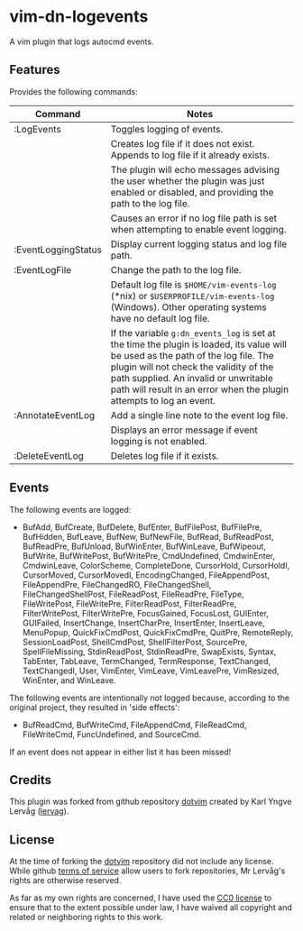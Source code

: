 # vim-dn-logevents #

A vim plugin that logs autocmd events.

## Features ##

Provides the following commands:

|Command            |Notes                                                   |
|-------------------|--------------------------------------------------------|
|:LogEvents         |Toggles logging of events.                              |
|                   |Creates log file if it does not exist. Appends to log file if it already exists.|
|                   |The plugin will echo messages advising the user whether the plugin was just enabled or disabled, and providing the path to the log file.|
|                   |Causes an error if no log file path is set when attempting to enable event logging.|
|:EventLoggingStatus|Display current logging status and log file path.       |
|:EventLogFile      |Change the path to the log file.                        |
|                   |Default log file is `$HOME/vim-events-log` (*nix) or `$USERPROFILE/vim-events-log` (Windows). Other operating systems have no default log file.|
|                   |If the variable `g:dn_events_log` is set at the time the plugin is loaded, its value will be used as the path of the log file. The plugin will not check the validity of the path supplied. An invalid or unwritable path will result in an error when the plugin attempts to log an event.|
|:AnnotateEventLog  |Add a single line note to the event log file.           |
|                   |Displays an error message if event logging is not enabled.|
|:DeleteEventLog    |Deletes log file if it exists.                          |

## Events ##

The following events are logged:

* BufAdd, BufCreate, BufDelete, BufEnter, BufFilePost, BufFilePre, BufHidden,
  BufLeave, BufNew, BufNewFile, BufRead, BufReadPost, BufReadPre, BufUnload,
  BufWinEnter, BufWinLeave, BufWipeout, BufWrite, BufWritePost, BufWritePre,
  CmdUndefined, CmdwinEnter, CmdwinLeave, ColorScheme, CompleteDone,
  CursorHold, CursorHoldI, CursorMoved, CursorMovedI, EncodingChanged,
  FileAppendPost, FileAppendPre, FileChangedRO, FileChangedShell,
  FileChangedShellPost, FileReadPost, FileReadPre, FileType, FileWritePost,
  FileWritePre, FilterReadPost, FilterReadPre, FilterWritePost, FilterWritePre,
  FocusGained, FocusLost, GUIEnter, GUIFailed, InsertChange, InsertCharPre,
  InsertEnter, InsertLeave, MenuPopup, QuickFixCmdPost, QuickFixCmdPre,
  QuitPre, RemoteReply, SessionLoadPost, ShellCmdPost, ShellFilterPost,
  SourcePre, SpellFileMissing, StdinReadPost, StdinReadPre, SwapExists, Syntax,
  TabEnter, TabLeave, TermChanged, TermResponse, TextChanged, TextChangedI,
  User, VimEnter, VimLeave, VimLeavePre, VimResized, WinEnter, and WinLeave.

The following events are intentionally not logged because, according to the
original project, they resulted in 'side effects':

* BufReadCmd, BufWriteCmd, FileAppendCmd, FileReadCmd, FileWriteCmd,
  FuncUndefined, and SourceCmd.

If an event does not appear in either list it has been missed!

## Credits ##

This plugin was forked from github repository
[dotvim](https://github.com/lervag/dotvim) created by Karl Yngve Lervåg
([lervag](https://github.com/lervag)).

## License ##

At the time of forking the [dotvim](https://github.com/lervag/dotvim)
repository did not include any license. While github [terms of
service](https://help.github.com/articles/github-terms-of-service/) allow users
to fork repositories, Mr Lervåg's rights are otherwise reserved.

As far as my own rights are concerned, I have used the [CC0
license](http://creativecommons.org/publicdomain/zero/1.0/) to ensure that to
the extent possible under law, I have waived all copyright and related or
neighboring rights to this work.

  [modeline]: # ( vim:set foldlevel=1: )
